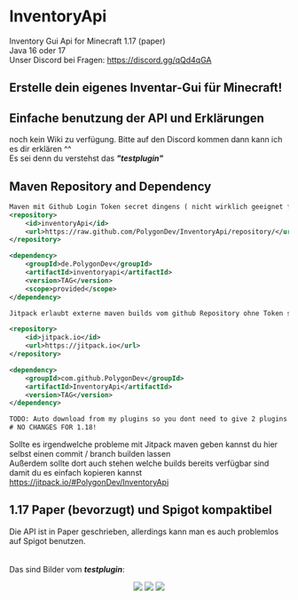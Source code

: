 # InventoryApi
Inventory Gui Api for Minecraft 1.17 (paper)<br>
Java 16 oder 17<br>
Unser Discord bei Fragen: https://discord.gg/qQd4qGA

## Erstelle dein eigenes Inventar-Gui für Minecraft!
## Einfache benutzung der API und Erklärungen
noch kein Wiki zu verfügung. Bitte auf den Discord kommen dann kann ich es dir erklären ^^<br>
Es sei denn du verstehst das ***"testplugin"***

## Maven Repository and Dependency
```xml
Maven mit Github Login Token secret dingens ( nicht wirklich geeignet für eine Produktion )
<repository>
    <id>inventoryApi</id>
    <url>https://raw.github.com/PolygonDev/InventoryApi/repository/</url>
</repository>

<dependency>
    <groupId>de.PolygonDev</groupId>
    <artifactId>inventoryapi</artifactId>
    <version>TAG</version>
    <scope>provided</scope>
</dependency>

Jitpack erlaubt externe maven builds vom github Repository ohne Token secret kram

<repository>
    <id>jitpack.io</id>
    <url>https://jitpack.io</url>
</repository>

<dependency>
    <groupId>com.github.PolygonDev</groupId>
    <artifactId>InventoryApi</artifactId>
    <version>TAG</version>
</dependency>

TODO: Auto download from my plugins so you dont need to give 2 plugins to everyone
# NO CHANGES FOR 1.18!
```

Sollte es irgendwelche probleme mit Jitpack maven geben kannst du hier selbst einen commit / branch builden lassen<br>
Außerdem sollte dort auch stehen welche builds bereits verfügbar sind damit du es einfach kopieren kannst<br>
https://jitpack.io/#PolygonDev/InventoryApi


## 1.17 Paper (bevorzugt) und Spigot kompaktibel
Die API ist in Paper geschrieben, allerdings kann man es auch problemlos auf Spigot benutzen.<br><br><br>
Das sind Bilder vom ***testplugin***:

<p align="center">
  <img src="https://user-images.githubusercontent.com/37050667/118070044-7e9b1300-b3a5-11eb-9d2e-72dadd5f6a85.png">
  <img src="https://user-images.githubusercontent.com/37050667/118070100-9a061e00-b3a5-11eb-9a68-f6b394ebb9e4.png">
  <img src="https://user-images.githubusercontent.com/37050667/118070205-c3bf4500-b3a5-11eb-844c-5a0878531cfe.png">
</p>

<!--![grafik](https://user-images.githubusercontent.com/37050667/118070044-7e9b1300-b3a5-11eb-9d2e-72dadd5f6a85.png)
![grafik](https://user-images.githubusercontent.com/37050667/118070100-9a061e00-b3a5-11eb-9a68-f6b394ebb9e4.png)
![grafik](https://user-images.githubusercontent.com/37050667/118070205-c3bf4500-b3a5-11eb-844c-5a0878531cfe.png)-->
